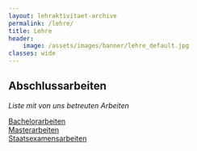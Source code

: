 ```yaml
---
layout: lehraktivitaet-archive
permalink: /lehre/
title: Lehre   
header:
    image: /assets/images/banner/lehre_default.jpg
classes: wide
---
```


## Abschlussarbeiten

*Liste mit von uns betreuten Arbeiten*

[Bachelorarbeiten](bachelor/) <br>
[Masterarbeiten](master) <br>
[Staatsexamensarbeiten](stex) <br>

